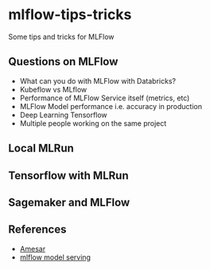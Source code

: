 # mlflow-tips-tricks
Some tips and tricks for MLFlow

## Questions on MLFlow

* What can you do with MLFlow with Databricks?
* Kubeflow vs MLflow
* Performance of MLFlow Service itself (metrics, etc)
* MLFlow Model performance i.e. accuracy in production
* Deep Learning Tensorflow
* Multiple people working on the same project

## Local MLRun

##

## Tensorflow with MLRun

## Sagemaker and MLFlow

## References

* [Amesar](https://amesar.github.io/)
* [mlflow model serving](https://www.iteblog.com/ppt/data-ai-summit-2021/mlflow-model-serving_iteblog.com.pdf)

